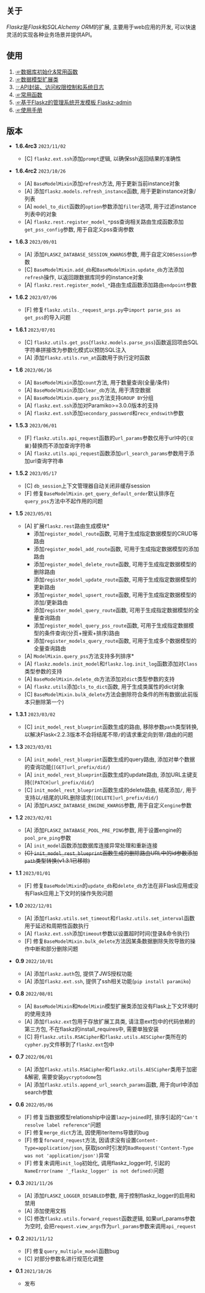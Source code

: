 ## 关于

*Flaskz*是*Flask*和*SQLAlchemy ORM*的扩展, 主要用于web应用的开发, 可以快速灵活的实现各种业务场景并提供API。

## 使用

1. [☞数据库初始化&常用函数](http://zhangyiheng.com/blog/articles/py_flaskz_model_init.html)
2. [☞数据模型扩展类](http://zhangyiheng.com/blog/articles/py_flaskz_model_mixin.html)
3. [☞API封装、访问权限控制和系统日志](http://zhangyiheng.com/blog/articles/py_flaskz_api.html)
4. [☞常用函数](http://zhangyiheng.com/blog/articles/py_flaskz_utils.html)
5. [☞基于Flaskz的管理系统开发模板 Flaskz-admin](http://zhangyiheng.com/blog/articles/py_flaskz_admin.html)
6. [☞使用手册](http://zhangyiheng.com/blog/articles/py_flaskz_manual.html)

## 版本

- **1.6.4rc3** `2023/11/02`
    - [C] `flaskz.ext.ssh`添加`prompt`逻辑, 以确保ssh返回结果的准确性
- **1.6.4rc2** `2023/10/26`
    - [A] `BaseModelMixin`添加`refresh`方法, 用于更新当前instance对象
    - [A] 添加`flaskz.models.refresh_instance`函数, 用于更新instance对象/列表
    - [A] `model_to_dict`函数的`option`参数添加`filter`选项, 用于过滤instance列表中的对象
    - [A] `flaskz.rest.register_model_*`pss查询相关路由生成函数添加`get_pss_config`参数, 用于自定义pss查询参数

- **1.6.3** `2023/09/01`
    - [A] 添加`FLASKZ_DATABASE_SESSION_KWARGS`参数, 用于自定义`DBSession`参数
    - [C] `BaseModelMixin.add_db`和`BaseModelMixin.update_db`方法添加`refresh`操作, 以返回跟数据库同步的instance对象
    - [A] `flaskz.rest.register_model_*`路由生成函数添加路由`endpoint`参数
- **1.6.2** `2023/07/06`
    - [F] 修复`flaskz.utils._request_args.py`中`import parse_pss as get_pss`的导入问题
- **1.6.1** `2023/07/01`
    - [C] `flaskz.utils.get_pss`(`flaskz.models.parse_pss`)函数返回项由SQL字符串拼接改为参数化模式以预防SQL注入
    - [A] 添加`flaskz.utils.run_at`函数用于执行定时函数
- **1.6** `2023/06/16`
    - [A] `BaseModelMixin`添加`count`方法, 用于数量查询(全量/条件)
    - [A] `BaseModelMixin`添加`clear_db`方法, 用于清空数据
    - [A] `BaseModelMixin.query_pss`方法支持`GROUP BY`分组
    - [A] `flaskz.ext.ssh`添加对Paramiko>=3.0.0版本的支持
    - [A] `flaskz.ext.ssh`添加`secondary_password`和`recv_endswith`参数
- **1.5.3** `2023/06/01`
    - [F] `flaskz.utils.api_request`函数的`url_params`参数仅用于url中的`{变量}`替换而不添加查询字符串
    - [A] `flaskz.utils.api_request`函数添加`url_search_params`参数用于添加url查询字符串
- **1.5.2** `2023/05/17`
    - [C] `db_session`上下文管理器自动关闭非缓存session
    - [F] 修复`BaseModelMixin.get_query_default_order`默认排序在`query_pss`方法中不起作用的问题
- **1.5** `2023/05/01`
    - [A] 扩展`flaskz.rest`路由生成模块*
        - 添加`register_model_route`函数, 可用于生成指定数据模型的CRUD等路由
        - 添加`register_model_add_route`函数, 可用于生成指定数据模型的添加路由
        - 添加`register_model_delete_route`函数, 可用于生成指定数据模型的删除路由
        - 添加`register_model_update_route`函数, 可用于生成指定数据模型的更新路由
        - 添加`register_model_upsert_route`函数, 可用于生成指定数据模型的添加/更新路由
        - 添加`register_model_query_route`函数, 可用于生成指定数据模型的全量查询路由
        - 添加`register_model_query_pss_route`函数, 可用于生成指定数据模型的条件查询(分页+搜索+排序)路由
        - 添加`register_models_query_route`函数, 可用于生成多个数据模型的全量查询路由
    - [A] `ModelMixin.query_pss`方法支持多列排序*
    - [A] `flaskz.models.init_model`和`flaskz.log.init_log`函数添加对`Class`类型参数的支持
    - [A] `BaseModelMixin.delete_db`方法添加对`dict`类型参数的支持
    - [A] `flaskz.utils`添加`cls_to_dict`函数, 用于生成类属性的dict对象
    - [C] `BaseModelMixin.bulk_delete`方法会删除符合条件的所有数据(此前版本只删除第一个)
- **1.3.1** `2023/03/02`
    - [C] `init_model_rest_blueprint`函数生成的路由, 移除参数`path`类型转换, 以解决Flask<2.2.3版本不会将结尾不带`/`的请求重定向到带`/`路由的问题
- **1.3** `2023/03/01`
    - [A] `init_model_rest_blueprint`函数生成的query路由, 添加对单个数据的查询功能(`[GET]url_prefix/did/`)
    - [A] `init_model_rest_blueprint`函数生成的update路由, 添加URL主键支持(`[PATCH]url_prefix/did/`)
    - [C] `init_model_rest_blueprint`函数生成的delete路由, 结尾添加`/`, 用于支持以`/`结尾的URL删除请求(`[DELETE]url_prefix/did/`)
    - [A] 添加`FLASKZ_DATABASE_ENGINE_KWARGS`参数, 用于自定义`engine`参数
- **1.2** `2023/02/01`
    - [A] 添加`FLASKZ_DATABASE_POOL_PRE_PING`参数, 用于设置engine的`pool_pre_ping`参数
    - [A] `init_model`函数添加数据库连接异常处理和重新连接
    - ~~[C] `init_model_rest_blueprint`函数生成的删除路由URL中的id参数添加`path`类型转换(v1.3.1已移除)~~
- **1.1** `2023/01/01`
    - [F] 修复`BaseModelMixin`的`update_db`和`delete_db`方法在非Flask应用或没有Flask应用上下文时的操作失败问题
- **1.0** `2022/12/01`
    - [A] 添加`flaskz.utils.set_timeout`和`flaskz.utils.set_interval`函数用于延迟和周期性函数执行
    - [A] `flaskz.ext.ssh`添加`timeout`参数以设置超时时间(登录&命令执行)
    - [F] 修复`BaseModelMixin.bulk_delete`方法因某条数据删除失败导致的操作中断和部分删除问题
- **0.9** `2022/10/01`
    - [A] 添加`flaskz.auth`包, 提供了JWS授权功能
    - [A] 添加`flaskz.ext.ssh`, 提供了ssh相关功能(`pip install paramiko`)
- **0.8** `2022/08/01`
    - [A] `BaseModelMixin`和`ModelMixin`模型扩展类添加没有Flask上下文环境时的使用支持
    - [A] 添加`flaskz.ext`包用于存放扩展工具类, 请注意ext包中的代码依赖的第三方包, 不在flaskz的install_requires中, 需要单独安装
    - [C] 将`flaskz.utils.RSACipher`和`flaskz.utils.AESCipher`类所在的`cypher.py`文件移到了`flaskz.ext`包中
- **0.7** `2022/06/01`
    - [A] 添加`flaskz.utils.RSACipher`和`flaskz.utils.AESCipher`类用于加密&解密, 需要安装`pycryptodome`包
    - [A] 添加`flaskz.utils.append_url_search_params`函数, 用于向url中添加search参数
- **0.6** `2022/05/06`
    - [F] 修复当数据模型relationship中设置`lazy=joined`时, 排序引起的`"Can't resolve label reference"`问题
    - [F] 修复`merge_dict`方法, 因使用iteritems导致的bug
    - [F] 修复`forward_request`方法, 因请求没有设置`Content-Type=application/json`, 获取json时引发的`BadRequest('Content-Type was not 'application/json')`异常
    - [F] 修复未调用`init_log`初始化, 调用flaskz_logger时, 引起的`NameError(name '_flaskz_logger' is not defined)`问题
- **0.3** `2021/11/26`
    - [A] 添加`FLASKZ_LOGGER_DISABLED`参数, 用于控制flaskz_logger的启用和禁用
    - [A] 添加使用文档
    - [C] 修改`flaskz.utils.forward_request`函数逻辑, 如果url_params参数为空时, 会把`request.view_args`作为`url_params`参数来调用`api_request`
- **0.2** `2021/11/12`
    - [F] 修复`query_multiple_model`函数bug
    - [C] 对部分参数名进行规范化调整
- **0.1** `2021/10/26`
    - 发布